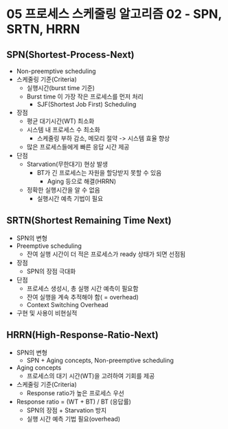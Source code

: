 # 05 프로세스 스케줄링 알고리즘 02 - SPN, SRTN, HRRN

## SPN(Shortest-Process-Next)

- Non-preemptive scheduling
- 스케줄링 기준(Criteria)
  - 실행시간(burst time 기준)
  - Burst time 이 가장 작은 프로세스를 먼저 처리
    - SJF(Shortest Job First) Scheduling
- 장점
  - 평균 대기시간(WT) 최소화
  - 시스템 내 프로세스 수 최소화
    - 스케줄링 부하 감소, 메모리 절약 -> 시스템 효율 향상
  - 많은 프로세스들에게 빠른 응답 시간 제공
- 단점
  - Starvation(무한대기) 현상 발생
    - BT가 긴 프로세스는 자원을 할당받지 못할 수 있음
      - Aging 등으로 해결(HRRN)
  - 정확한 실행시간을 알 수 없음
    - 실행시간 예측 기법이 필요



## SRTN(Shortest Remaining Time Next)

- SPN의 변형
- Preemptive scheduling
  - 잔여 실행 시간이 더 적은 프로세스가 ready 상태가 되면 선점됨
- 장점
  - SPN의 장점 극대화
- 단점
  - 프로세스 생성시, 총 실행 시간 예측이 필요함
  - 잔여 실행을 계속 추적해야 함( = overhead)
  - Context Switching Overhead
- 구현 및 사용이 비현실적



## HRRN(High-Response-Ratio-Next)

- SPN의 변형
  - SPN + Aging concepts, Non-preemptive scheduling
- Aging concepts
  - 프로세스의 대기 시간(WT)을 고려하여 기회를 제공
- 스케줄링 기준(Criteria)
  - Response ratio가 높은 프로세스 우선
- Response ratio = (WT + BT) / BT (응답률)
  - SPN의 장점 + Starvation 방지
  - 실행 시간 예측 기법 필요(overhead)